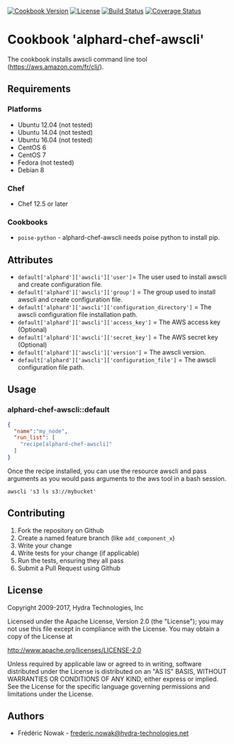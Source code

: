 [![Cookbook Version](https://img.shields.io/cookbook/v/alphard-chef-awscli.svg)](https://supermarket.chef.io/cookbooks/alphard-chef-awscli)
[![License](https://img.shields.io/badge/License-Apache%202.0-blue.svg)](https://opensource.org/licenses/Apache-2.0)
[![Build Status](https://travis-ci.org/hydra-technologies/alphard-chef-awscli.svg?branch=master)](https://travis-ci.org/hydra-technologies/alphard-chef-awscli)
[![Coverage Status](https://coveralls.io/repos/github/hydra-technologies/alphard-chef-awscli/badge.svg?branch=master)](https://coveralls.io/github/hydra-technologies/alphard-chef-awscli?branch=master)

# Cookbook 'alphard-chef-awscli'

The cookbook installs awscli command line tool (https://aws.amazon.com/fr/cli/).

## Requirements

### Platforms

- Ubuntu 12.04 (not tested)
- Ubuntu 14.04 (not tested)
- Ubuntu 16.04 (not tested)
- CentOS 6 
- CentOS 7
- Fedora (not tested)
- Debian 8

### Chef

- Chef 12.5 or later

### Cookbooks

- `poise-python` - alphard-chef-awscli needs poise python to install pip.

## Attributes

- `default['alphard']['awscli']['user']`= The user used to install awscli and create configuration file.
- `default['alphard']['awscli']['group']` = The group used to install awscli and create configuration file.
- `default['alphard']['awscli']['configuration_directory']` = The awscli configuration file installation path.
- `default['alphard']['awscli']['access_key']`  = The AWS access key (Optional)
- `default['alphard']['awscli']['secret_key']` = The AWS secret key (Optional)
- `default['alphard']['awscli']['version']` = The awscli version.
- `default['alphard']['awscli']['configuration_file']` = The awscli configuration file path.

## Usage

### alphard-chef-awscli::default

```json
{
  "name":"my_node",
  "run_list": [
    "recipe[alphard-chef-awscli]"
  ]
}
```

Once the recipe installed, you can use the resource awscli and pass arguments as you would pass arguments to the 
aws tool in a bash session.

```
awscli 's3 ls s3://mybucket'
```

## Contributing

1. Fork the repository on Github
2. Create a named feature branch (like `add_component_x`)
3. Write your change
4. Write tests for your change (if applicable)
5. Run the tests, ensuring they all pass
6. Submit a Pull Request using Github

## License

Copyright 2009-2017, Hydra Technologies, Inc

Licensed under the Apache License, Version 2.0 (the "License");
you may not use this file except in compliance with the License.
You may obtain a copy of the License at

http://www.apache.org/licenses/LICENSE-2.0

Unless required by applicable law or agreed to in writing, software
distributed under the License is distributed on an "AS IS" BASIS,
WITHOUT WARRANTIES OR CONDITIONS OF ANY KIND, either express or implied.
See the License for the specific language governing permissions and
limitations under the License.

## Authors

- Frédéric Nowak - frederic.nowak@hydra-technologies.net
